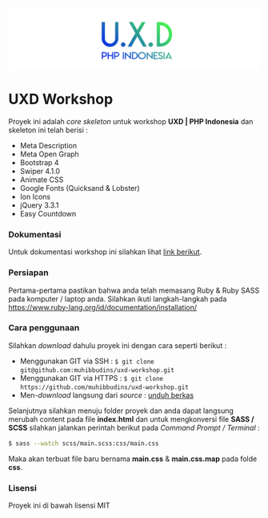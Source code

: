 ![Logo](img/uxd.jpg)

# UXD Workshop

Proyek ini adalah *core skeleton* untuk workshop **UXD | PHP Indonesia** dan skeleton ini telah berisi :

- Meta Description
- Meta Open Graph
- Bootstrap 4
- Swiper 4.1.0
- Animate CSS
- Google Fonts (Quicksand & Lobster)
- Ion Icons
- jQuery 3.3.1
- Easy Countdown

### Dokumentasi

Untuk dokumentasi workshop ini silahkan lihat [link berikut](https://muhibbudins.github.io/uxd-workshop-docs/).

### Persiapan

Pertama-pertama pastikan bahwa anda telah memasang Ruby & Ruby SASS pada komputer / laptop anda. Silahkan ikuti langkah-langkah pada https://www.ruby-lang.org/id/documentation/installation/

### Cara penggunaan

Silahkan *download* dahulu proyek ini dengan cara seperti berikut :

- Menggunakan GIT via SSH :
  `$ git clone git@github.com:muhibbudins/uxd-workshop.git`
- Menggunakan GIT via HTTPS :
  `$ git clone https://github.com/muhibbudins/uxd-workshop.git`
- Men-*download* langsung dari *source* :
  [unduh berkas](https://github.com/muhibbudins/uxd-workshop/archive/master.zip)

Selanjutnya silahkan menuju folder proyek dan anda dapat langsung merubah content pada file **index.html** dan untuk mengkonversi file **SASS / SCSS** silahkan jalankan perintah berikut pada *Command Prompt / Terminal* :

``` bash
$ sass --watch scss/main.scss:css/main.css
```

Maka akan terbuat file baru bernama **main.css** & **main.css.map** pada folde **css**.

### Lisensi

Proyek ini di bawah lisensi MIT